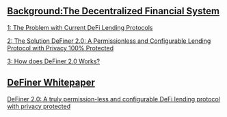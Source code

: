 ## [Background:The Decentralized Financial System](https://github.com/DeFinerOrg/Whitepaper/wiki/Background:-The-Decentralized-Financial-System) 
[1: The Problem with Current DeFi Lending Protocols](https://github.com/DeFinerOrg/DeFiner-2.0-whitepaper/wiki/DeFiner-2.0-Whitepaper#the-problem-with-current-defi-lending-protocols)

[2: The Solution DeFiner 2.0: A Permissionless and Configurable Lending Protocol with Privacy 100% Protected](https://github.com/DeFinerOrg/DeFiner-2.0-whitepaper/wiki/DeFiner-2.0-Whitepaper#the-solution-definer-20-a-permissionless-and-configurable-lending-protocol-with-privacy-100-protected)

[3: How does DeFiner 2.0 Works?](https://github.com/DeFinerOrg/DeFiner-2.0-whitepaper/wiki/DeFiner-2.0-Whitepaper#how-does-definer-20-works)

## [DeFiner Whitepaper](https://github.com/DeFinerOrg/DeFiner-2.0-whitepaper/wiki/DeFiner-2.0-Whitepaper)
[DeFiner 2.0: A truly permission-less and configurable DeFi lending protocol with privacy protected](https://github.com/DeFinerOrg/DeFiner-2.0-Whitepaper/wiki/DeFiner-2.0-Whitepaper)

